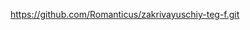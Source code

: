 https://github.com/Romanticus/zakrivayuschiy-teg-f.git
<!-- https://romanticus.github.io/zakrivayuschiy-teg-f/ -->
